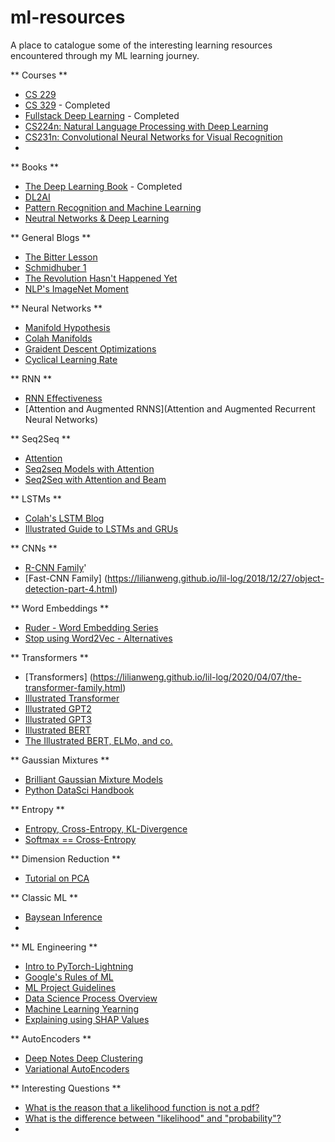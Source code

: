 # ml-resources

A place to catalogue some of the interesting learning resources encountered through my ML learning journey.


** Courses **
* [CS 229](https://see.stanford.edu/Course/CS229)
* [CS 329](https://stanford-cs329s.github.io/syllabus.html) - Completed
* [Fullstack Deep Learning](https://fullstackdeeplearning.com/spring2021/) - Completed
* [CS224n: Natural Language Processing with Deep Learning](http://web.stanford.edu/class/cs224n/)
* [CS231n: Convolutional Neural Networks for Visual Recognition](http://cs231n.stanford.edu/schedule.html)
* 
  
** Books **
* [The Deep Learning Book](https://www.deeplearningbook.org/) - Completed
* [DL2AI](https://d2l.ai/index.html)
* [Pattern Recognition and Machine Learning](https://www.goodreads.com/book/show/55881.Pattern_Recognition_and_Machine_Learning)
* [Neutral Networks & Deep Learning](http://neuralnetworksanddeeplearning.com/)


** General Blogs **
* [The Bitter Lesson](http://www.incompleteideas.net/IncIdeas/BitterLesson.html)
* [Schmidhuber 1](https://people.idsia.ch/~juergen/most-cited-neural-nets.html)
* [The Revolution Hasn't Happened Yet](https://medium.com/@mijordan3/artificial-intelligence-the-revolution-hasnt-happened-yet-5e1d5812e1e7)
* [NLP's ImageNet Moment](https://thegradient.pub/nlp-imagenet/)

** Neural Networks **
* [Manifold Hypothesis](https://deepai.org/machine-learning-glossary-and-terms/manifold-hypothesis)
* [Colah Manifolds](https://colah.github.io/posts/2014-03-NN-Manifolds-Topology/)
* [Graident Descent Optimizations](https://ruder.io/optimizing-gradient-descent/)
* [Cyclical Learning Rate](https://arxiv.org/pdf/1506.01186.pdf)

** RNN **
* [RNN Effectiveness](http://karpathy.github.io/2015/05/21/rnn-effectiveness/)
* [Attention and Augmented RNNS](Attention and Augmented Recurrent Neural Networks)

** Seq2Seq **
* [Attention](https://lilianweng.github.io/lil-log/2018/06/24/attention-attention.html#a-family-of-attention-mechanisms)
* [Seq2seq Models with Attention](https://jalammar.github.io/visualizing-neural-machine-translation-mechanics-of-seq2seq-models-with-attention/)
* [Seq2Seq with Attention and Beam](https://guillaumegenthial.github.io/sequence-to-sequence.html)

** LSTMs **
* [Colah's LSTM Blog](https://colah.github.io/posts/2015-08-Understanding-LSTMs/)
* [Illustrated Guide to LSTMs and GRUs](https://towardsdatascience.com/illustrated-guide-to-lstms-and-gru-s-a-step-by-step-explanation-44e9eb85bf21)

** CNNs **
* [R-CNN Family](https://lilianweng.github.io/lil-log/2017/12/31/object-recognition-for-dummies-part-3.html)'
* [Fast-CNN Family] (https://lilianweng.github.io/lil-log/2018/12/27/object-detection-part-4.html)

** Word Embeddings **
* [Ruder - Word Embedding Series](https://ruder.io/word-embeddings-1/)
* [Stop using Word2Vec - Alternatives](https://multithreaded.stitchfix.com/blog/2017/10/18/stop-using-word2vec/)

** Transformers **
* [Transformers] (https://lilianweng.github.io/lil-log/2020/04/07/the-transformer-family.html)
* [Illustrated Transformer](http://jalammar.github.io/illustrated-transformer/)
* [Illustrated GPT2](http://jalammar.github.io/illustrated-gpt2/)
* [Illustrated GPT3](http://jalammar.github.io/how-gpt3-works-visualizations-animations/)
* [Illustrated BERT](http://jalammar.github.io/a-visual-guide-to-using-bert-for-the-first-time/)
* [The Illustrated BERT, ELMo, and co.](http://jalammar.github.io/illustrated-bert/)

** Gaussian Mixtures **
* [Brilliant Gaussian Mixture Models](https://brilliant.org/wiki/gaussian-mixture-model/)
* [Python DataSci Handbook](https://jakevdp.github.io/PythonDataScienceHandbook/05.12-gaussian-mixtures.html)
  
** Entropy **
* [Entropy, Cross-Entropy, KL-Divergence](https://www.youtube.com/watch?v=ErfnhcEV1O8&ab_channel=Aur%C3%A9lienG%C3%A9ron)
* [Softmax == Cross-Entropy](https://cs231n.github.io/linear-classify/)

** Dimension Reduction **
* [Tutorial on PCA](https://arxiv.org/abs/1404.1100)

** Classic ML **
* [Baysean Inference](https://towardsdatascience.com/probability-concepts-explained-bayesian-inference-for-parameter-estimation-90e8930e5348)
* 
** ML Engineering **
* [Intro to PyTorch-Lightning](https://towardsdatascience.com/from-pytorch-to-pytorch-lightning-a-gentle-introduction-b371b7caaf09)
* [Google's Rules of ML](https://developers.google.com/machine-learning/guides/rules-of-ml)
* [ML Project Guidelines](https://www.jeremyjordan.me/ml-projects-guide/)
* [Data Science Process Overview](https://docs.microsoft.com/en-us/azure/architecture/data-science-process/overview)
* [Machine Learning Yearning](https://www.goodreads.com/en/book/show/30741739-machine-learning-yearning)
* [Explaining using SHAP Values](https://github.com/slundberg/shap)

** AutoEncoders **
* [Deep Notes Deep Clustering](https://deepnotes.io/deep-clustering)
* [Variational AutoEncoders](https://jaan.io/what-is-variational-autoencoder-vae-tutorial/)

** Interesting Questions **
* [What is the reason that a likelihood function is not a pdf?](https://stats.stackexchange.com/questions/31238/what-is-the-reason-that-a-likelihood-function-is-not-a-pdf)
* [What is the difference between "likelihood" and "probability"?](https://stats.stackexchange.com/questions/2641/what-is-the-difference-between-likelihood-and-probability)
* 